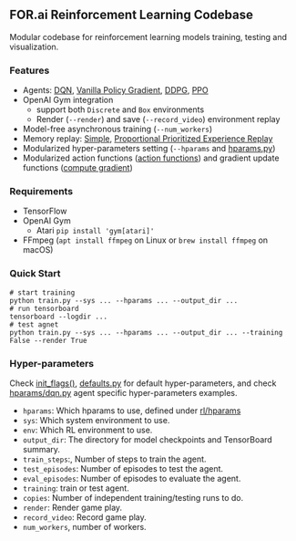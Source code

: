 ## FOR.ai Reinforcement Learning Codebase
Modular codebase for reinforcement learning models training, testing and visualization.

### Features
- Agents: [DQN](rl/agents/algos/dqn.py), [Vanilla Policy Gradient](rl/agents/algos/vanilla_pg.py), [DDPG](rl/agents/algos/ddpg.py), [PPO](rl/agents/algos/ppo.py)
- OpenAI Gym integration
  - support both `Discrete` and `Box` environments
  - Render (`--render`) and save (`--record_video`) environment replay
- Model-free asynchronous training  (`--num_workers`)
- Memory replay: [Simple](rl/memory/memory.py), [Proportional Prioritized Experience Replay](rl/memory/prioritized.py)
- Modularized hyper-parameters setting (`--hparams` and [hparams.py](rl/hparams/defaults.py))
- Modularized action functions ([action functions](rl/agents/algos/action_function/basic.py)) and gradient update functions ([compute gradient](rl/agents/algos/compute_gradient/basic.py))
### Requirements
- TensorFlow
- OpenAI Gym
    - Atari `pip install 'gym[atari]'`
- FFmpeg (`apt install ffmpeg` on Linux or `brew install ffmpeg` on macOS)

### Quick Start
```
# start training
python train.py --sys ... --hparams ... --output_dir ...
# run tensorboard
tensorboard --logdir ...
# test agnet
python train.py --sys ... --hparams ... --output_dir ... --training False --render True
```

### Hyper-parameters
Check [init_flags()](train.py), [defaults.py](rl/hparams/defaults.py) for default hyper-parameters, and check [hparams/dqn.py](rl/hparams/dqn.py) agent specific hyper-parameters examples.
- `hparams`: Which hparams to use, defined under [rl/hparams](rl/hparams)
- `sys`: Which system environment to use.
- `env`: Which RL environment to use.
- `output_dir`: The directory for model checkpoints and TensorBoard summary.
- `train_steps`:, Number of steps to train the agent.
- `test_episodes`: Number of episodes to test the agent.
- `eval_episodes`: Number of episodes to evaluate the agent.
- `training`: train or test agent.
- `copies`: Number of independent training/testing runs to do.
- `render`: Render game play.
- `record_video`: Record game play.
- `num_workers`, number of workers.

